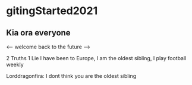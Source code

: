 # gitingStarted2021

## Kia ora everyone
<-- welcome back to the future -->

2 Truths 1 Lie  I have been to Europe, I am the oldest sibling, I play football weekly


Lorddragonfira: I dont think you are the oldest sibling
